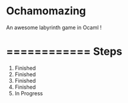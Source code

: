 Ochamomazing
============

An awesome labyrinth game in Ocaml !

============
Steps
============
1. Finished
2. Finished
3. Finished
4. Finished
5. In Progress
